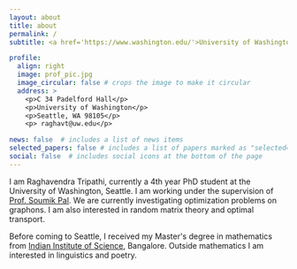 ```yaml
---
layout: about
title: about
permalink: /
subtitle: <a href='https://www.washington.edu/'>University of Washington</a>.<a href="https://math.washington.edu"> Department of Mathematics</a>. 

profile:
  align: right
  image: prof_pic.jpg
  image_circular: false # crops the image to make it circular
  address: >
    <p>C 34 Padelford Hall</p>
    <p>University of Washington</p>
    <p>Seattle, WA 98105</p>
    <p> raghavt@uw.edu</p>

news: false  # includes a list of news items
selected_papers: false # includes a list of papers marked as "selected={true}"
social: false  # includes social icons at the bottom of the page
---
```


I am Raghavendra Tripathi, currently a 4th year PhD student at the University of Washington, Seattle. I am working under the supervision of [Prof. Soumik Pal](https://sites.math.washington.edu/~soumik/). We are currently investigating optimization problems on graphons. I am also interested in random matrix theory and optimal transport.

Before coming to Seattle, I received my Master's degree in mathematics from [Indian Institute of Science](http://www.math.iisc.ac.in), Bangalore. Outside mathematics I am interested in linguistics and poetry.  